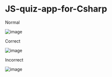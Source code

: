 # JS-quiz-app-for-Csharp
Normal 

![image](https://github.com/Umitt96/JS-quiz-app-for-Csharp/assets/55894059/1c002a8e-30ca-4567-aa8f-fdfc982eea76)

Correct

![image](https://github.com/Umitt96/JS-quiz-app-for-Csharp/assets/55894059/deb7ec38-f6a9-4abd-a86b-c9c2a5d0e4e1)


Incorrect

![image](https://github.com/Umitt96/JS-quiz-app-for-Csharp/assets/55894059/881a9458-d16b-4420-9f5f-685efb012280)
